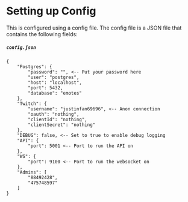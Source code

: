 # Setting up Config

This is configured using a config file. The config file is a JSON file that contains the following fields:

<h5 a><strong><code>config.json</code></strong></h5>

```
{	
	"Postgres": {
		"password": "", <-- Put your password here
		"user": "postgres",
		"host": "localhost",
		"port": 5432,
		"database": "emotes"
	},
	"Twitch": {
		"username": "justinfan69696", <-- Anon connection
		"oauth": "nothing",
		"clientId": "nothing",
		"clientSecret": "nothing"
	},
	"DEBUG": false, <-- Set to true to enable debug logging
	"API": {
		"port": 5001 <-- Port to run the API on
	},
	"WS": {
		"port": 9100 <-- Port to run the websocket on
	},
	"Admins": [
		"88492428",
		"475748597"
	]
}
```
